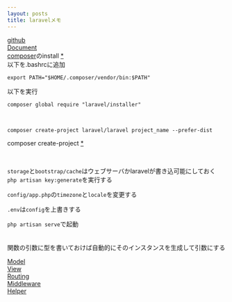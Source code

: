 ```yaml
---
layout: posts
title: laravelメモ 
---
```

[github](https://github.com/laravel/laravel)  
[Document](https://laravel.com/docs/5.2)  
[composer](https://getcomposer.org/download/)のinstall [*](https://www.digitalocean.com/community/tutorials/how-to-install-and-use-composer-on-ubuntu-14-04)  
以下を.bashrcに追加   

```
export PATH="$HOME/.composer/vendor/bin:$PATH"
```

以下を実行  

```
composer global require "laravel/installer"
```
<br>

```
composer create-project laravel/laravel project_name --prefer-dist
```
composer create-project [*](https://getcomposer.org/doc/03-cli.md#create-project)  

<br>

`storage`と`bootstrap/cache`はウェブサーバかlaravelが書き込可能にしておく  
`php artisan key:generate`を実行する  

`config/app.php`の`timezone`と`locale`を変更する  

`.env`は`config`を上書きする  

`php artisan serve`で起動  
<br>
<br>
関数の引数に型を書いておけば自動的にそのインスタンスを生成して引数にする  

[Model](/2016/05/06/laravel-model.html)  
[View](/2016/05/06/laravel-view.html)   
[Routing](/2016/05/06/laravel-routing.html)   
[Middleware](/2016/05/09/laravel-middleware.html)   
[Helper](https://laravel.com/docs/5.2/helpers)  
